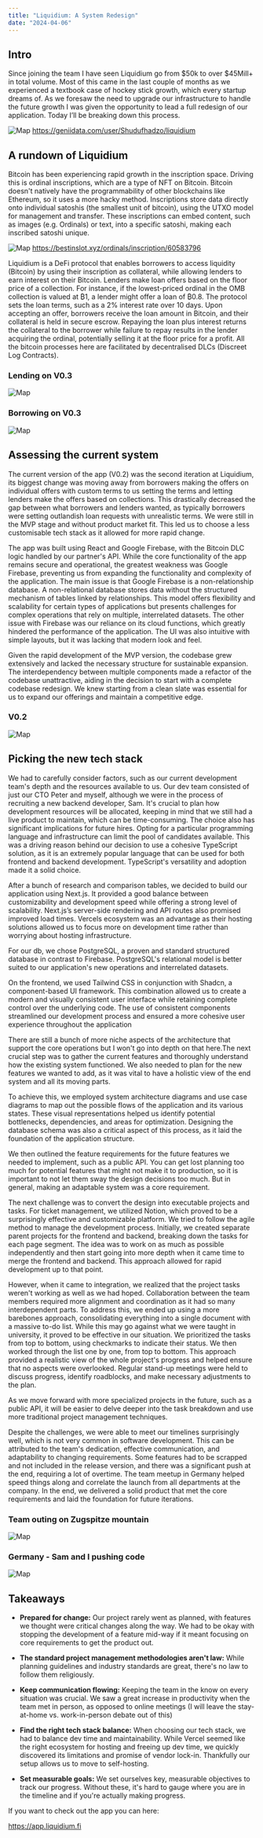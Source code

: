 ```yaml
---
title: "Liquidium: A System Redesign"
date: "2024-04-06"
---
```


## Intro

Since joining the team I have seen Liquidium go from $50k to over $45Mill+ in total volume. Most of this came in the last couple of months as we experienced a textbook case of hockey stick growth, which every startup dreams of. As we foresaw the need to upgrade our infrastructure to handle the future growth I was given the opportunity to lead a full redesign of our application. Today I’ll be breaking down this process.

![Map](https://pwe2sbwwaa3xooz6.public.blob.vercel-storage.com/v0.3/April%205%20Screenshot%20from%20ezgif-JEDGyaI4Nh87mty0ACJL6Kt4r8GNl8.webp)
<https://geniidata.com/user/Shudufhadzo/liquidium>

## A rundown of Liquidium

Bitcoin has been experiencing rapid growth in the inscription space. Driving this is ordinal inscriptions, which are a type of NFT on Bitcoin. Bitcoin doesn't natively have the programmability of other blockchains like Ethereum, so it uses a more hacky method. Inscriptions store data directly onto individual satoshis (the smallest unit of bitcoin), using the UTXO model for management and transfer. These inscriptions can embed content, such as images (e.g. Ordinals) or text, into a specific satoshi, making each inscribed satoshi unique.

![Map](https://pwe2sbwwaa3xooz6.public.blob.vercel-storage.com/v0.3/Screenshot%20Apr%205%20from%20ezgif-NUyVJOn0zX2O3JktUEMdOaY1qol5rq.webp)
<https://bestinslot.xyz/ordinals/inscription/60583796>

Liquidium is a DeFi protocol that enables borrowers to access liquidity (Bitcoin) by using their inscription as collateral, while allowing lenders to earn interest on their Bitcoin. Lenders make loan offers based on the floor price of a collection. For instance, if the lowest-priced ordinal in the OMB collection is valued at ₿1, a lender might offer a loan of ₿0.8. The protocol sets the loan terms, such as a 2% interest rate over 10 days. Upon accepting an offer, borrowers receive the loan amount in Bitcoin, and their collateral is held in secure escrow. Repaying the loan plus interest returns the collateral to the borrower while failure to repay results in the lender acquiring the ordinal, potentially selling it at the floor price for a profit. All the bitcoin processes here are facilitated by decentralised DLCs (Discreet Log Contracts).

### Lending on V0.3

![Map](https://pwe2sbwwaa3xooz6.public.blob.vercel-storage.com/v0.3/lending-hb3Sd0HLdrZh61LTXqvuG06gz5bXKU.webp)

### Borrowing on V0.3

![Map](https://pwe2sbwwaa3xooz6.public.blob.vercel-storage.com/v0.3/borrowing-ajZZ35jC5piWeCMrlr8sP1lkw9BK7C.webp)

## Assessing the current system

The current version of the app (V0.2) was the second iteration at Liquidium, its biggest change was moving away from borrowers making the offers on individual offers with custom terms to us setting the terms and letting lenders make the offers based on collections. This drastically decreased the gap between what borrowers and lenders wanted, as typically borrowers were setting outlandish loan requests with unrealistic terms. We were still in the MVP stage and without product market fit. This led us to choose a less customisable tech stack as it allowed for more rapid change.

The app was built using React and Google Firebase, with the Bitcoin DLC logic handled by our partner's API. While the core functionality of the app remains secure and operational, the greatest weakness was Google Firebase, preventing us from expanding the functionality and complexity of the application. The main issue is that Google Firebase is a non-relationship database. A non-relational database stores data without the structured mechanism of tables linked by relationships. This model offers flexibility and scalability for certain types of applications but presents challenges for complex operations that rely on multiple, interrelated datasets. The other issue with Firebase was our reliance on its cloud functions, which greatly hindered the performance of the application. The UI was also intuitive with simple layouts, but it was lacking that modern look and feel.

Given the rapid development of the MVP version, the codebase grew extensively and lacked the necessary structure for sustainable expansion. The interdependency between multiple components made a refactor of the codebase unattractive, aiding in the decision to start with a complete codebase redesign. We knew starting from a clean slate was essential for us to expand our offerings and maintain a competitive edge.

### V0.2

![Map](<https://pwe2sbwwaa3xooz6.public.blob.vercel-storage.com/v0.3/Screenshot%20Apr%205%20from%20ezgif%20(1)-aZ5WvQ673MgbHbAeGQDQobRORD42bJ.webp>)

## Picking the new tech stack

We had to carefully consider factors, such as our current development team's depth and the resources available to us. Our dev team consisted of just our CTO Peter and myself, although we were in the process of recruiting a new backend developer, Sam. It's crucial to plan how development resources will be allocated, keeping in mind that we still had a live product to maintain, which can be time-consuming. The choice also has significant implications for future hires. Opting for a particular programming language and infrastructure can limit the pool of candidates available. This was a driving reason behind our decision to use a cohesive TypeScript solution, as it is an extremely popular language that can be used for both frontend and backend development. TypeScript's versatility and adoption made it a solid choice.

After a bunch of research and comparison tables, we decided to build our application using Next.js. It provided a good balance between customizability and development speed while offering a strong level of scalability. Next.js’s server-side rendering and API routes also promised improved load times. Vercels ecosystem was an advantage as their hosting solutions allowed us to focus more on development time rather than worrying about hosting infrastructure.

For our db, we chose PostgreSQL, a proven and standard structured database in contrast to Firebase. PostgreSQL's relational model is better suited to our application's new operations and interrelated datasets.

On the frontend, we used Tailwind CSS in conjunction with Shadcn, a component-based UI framework. This combination allowed us to create a modern and visually consistent user interface while retaining complete control over the underlying code. The use of consistent components streamlined our development process and ensured a more cohesive user experience throughout the application

There are still a bunch of more niche aspects of the architecture that support the core operations but I won't go into depth on that here.The next crucial step was to gather the current features and thoroughly understand how the existing system functioned. We also needed to plan for the new features we wanted to add, as it was vital to have a holistic view of the end system and all its moving parts.

To achieve this, we employed system architecture diagrams and use case diagrams to map out the possible flows of the application and its various states. These visual representations helped us identify potential bottlenecks, dependencies, and areas for optimization. Designing the database schema was also a critical aspect of this process, as it laid the foundation of the application structure.

We then outlined the feature requirements for the future features we needed to implement, such as a public API. You can get lost planning too much for potential features that might not make it to production, so it is important to not let them sway the design decisions too much. But in general, making an adaptable system was a core requirement.

The next challenge was to convert the design into executable projects and tasks. For ticket management, we utilized Notion, which proved to be a surprisingly effective and customizable platform. We tried to follow the agile method to manage the development process. Initially, we created separate parent projects for the frontend and backend, breaking down the tasks for each page segment. The idea was to work on as much as possible independently and then start going into more depth when it came time to merge the frontend and backend. This approach allowed for rapid development up to that point.

However, when it came to integration, we realized that the project tasks weren't working as well as we had hoped. Collaboration between the team members required more alignment and coordination as it had so many interdependent parts. To address this, we ended up using a more barebones approach, consolidating everything into a single document with a massive to-do list. While this may go against what we were taught in university, it proved to be effective in our situation. We prioritized the tasks from top to bottom, using checkmarks to indicate their status. We then worked through the list one by one, from top to bottom. This approach provided a realistic view of the whole project's progress and helped ensure that no aspects were overlooked. Regular stand-up meetings were held to discuss progress, identify roadblocks, and make necessary adjustments to the plan.

As we move forward with more specialized projects in the future, such as a public API, it will be easier to delve deeper into the task breakdown and use more traditional project management techniques.

Despite the challenges, we were able to meet our timelines surprisingly well, which is not very common in software development. This can be attributed to the team's dedication, effective communication, and adaptability to changing requirements. Some features had to be scrapped and not included in the release version, and there was a significant push at the end, requiring a lot of overtime. The team meetup in Germany helped speed things along and correlate the launch from all departments at the company. In the end, we delivered a solid product that met the core requirements and laid the foundation for future iterations.

### Team outing on Zugspitze mountain

![Map](https://pwe2sbwwaa3xooz6.public.blob.vercel-storage.com/v0.3/Liquidium%20converter-KNriLzPfxqYzICJXqHWfjFlBJLd3Os.webp)

### Germany - Sam and I pushing code

![Map](https://pwe2sbwwaa3xooz6.public.blob.vercel-storage.com/v0.3/Liquidium%20Update-01ucQuTk6lRVDuwkGsXmgjDiLXAVjf.webp)

## Takeaways

- **Prepared for change:**
  Our project rarely went as planned, with features we thought were critical changes along the way. We had to be okay with stopping the development of a feature mid-way if it meant focusing on core requirements to get the product out.

- **The standard project management methodologies aren't law:**
  While planning guidelines and industry standards are great, there's no law to follow them religiously.

- **Keep communication flowing:**
  Keeping the team in the know on every situation was crucial. We saw a great increase in productivity when the team met in person, as opposed to online meetings (I will leave the stay-at-home vs. work-in-person debate out of this)

- **Find the right tech stack balance:**
  When choosing our tech stack, we had to balance dev time and maintainability. While Vercel seemed like the right ecosystem for hosting and freeing up dev time, we quickly discovered its limitations and promise of vendor lock-in. Thankfully our setup allows us to move to self-hosting.

- **Set measurable goals:**
  We set ourselves key, measurable objectives to track our progress. Without these, it's hard to gauge where you are in the timeline and if you're actually making progress.

If you want to check out the app you can here:

<https://app.liquidium.fi>
